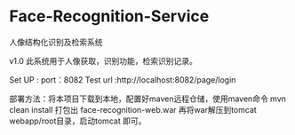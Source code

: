 # Face-Recognition-Service
人像结构化识别及检索系统

v1.0
此系统用于人像获取，识别功能，检索识别记录。


Set UP :
port：8082
Test url :http://localhost:8082/page/login 

部署方法：将本项目下载到本地，配置好maven远程仓储，使用maven命令 mvn clean install 打包出 face-recognition-web.war
          再将war解压到tomcat webapp/root目录，启动tomcat 即可。


